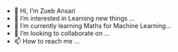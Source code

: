 - 👋 Hi, I’m Zueb Ansari
- 👀 I’m interested in Learning new things ...
- 🌱 I’m currently learning Maths for Machine Learning...
- 💞️ I’m looking to collaborate on ...
- 📫 How to reach me ...

<!---
Aligzueb/Aligzueb is a ✨ special ✨ repository because its `README.md` (this file) appears on your GitHub profile.
You can click the Preview link to take a look at your changes.
--->
